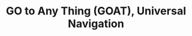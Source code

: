 ---
layout: goat
title: GO to Any Thing (GOAT), Universal Navigation
description: 
img: assets/goat/spot.png
importance: 2
category: research
---
